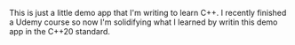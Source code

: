 This is just a little demo app that I'm writing to learn C++. I recently finished a Udemy course so now I'm solidifying what I learned by writin this demo app in the C++20 standard.
